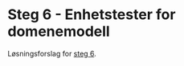 # Steg 6 - Enhetstester for domenemodell

Løsningsforslag for [steg 6](https://github.com/nrkno/dotnetskolen/tree/net6/main?tab=readme-ov-file#steg-6---enhetstester-for-domenemodell).
